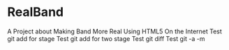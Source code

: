 RealBand
========

A Project about Making Band More Real Using HTML5 On the Internet
Test git add for stage
Test git add for two stage
Test git diff
Test git -a -m 